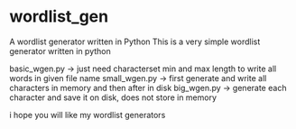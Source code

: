 # wordlist_gen
A wordlist generator written in Python
This is a very simple wordlist generator written in python

basic_wgen.py -> just need characterset min and max length to write all words in given file name
small_wgen.py -> first generate and write all characters in memory and then after in disk
big_wgen.py -> generate each character and save it on disk, does not store in memory

i hope you will like my wordlist generators
